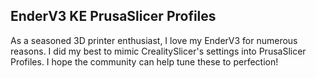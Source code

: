 ## EnderV3 KE PrusaSlicer Profiles
As a seasoned 3D printer enthusiast, I love my EnderV3 for numerous reasons.
I did my best to mimic CrealitySlicer's settings into PrusaSlicer Profiles. I hope the community can help tune these to perfection!
